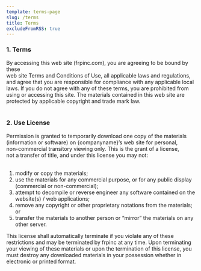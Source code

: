 ```yaml
---
template: terms-page
slug: /terms
title: Terms
excludeFromRSS: true
---
```



<h3>1. Terms</h3>
By accessing this web site (frpinc.com), you are agreeing to be bound by these<br />
web site Terms and Conditions of Use, all applicable laws and regulations,<br />
and agree that you are responsible for compliance with any applicable local<br />
laws. If you do not agree with any of these terms, you are prohibited from<br />
using or accessing this site. The materials contained in this web site are<br />
protected by applicable copyright and trade mark law.
<br /><br />
<h3>2. Use License</h3>

Permission is granted to temporarily download one copy of the materials<br />
(information or software) on {companyname}’s web site for personal,<br />
non-commercial transitory viewing only. This is the grant of a license,<br />
not a transfer of title, and under this license you may not:
<br /><br />
<ol>
<li>modify or copy the materials;</li>
<li>use the materials for any commercial purpose, or for any public display (commercial or non-commercial);</li>
<li>attempt to decompile or reverse engineer any software contained on the website(s) / web applications;</li>
<li>remove any copyright or other proprietary notations from the materials; or</li>
<li>transfer the materials to another person or “mirror” the materials on any other server.</li>
</ol>

<p>This license shall automatically terminate if you violate any of these restrictions and may be terminated by frpinc at any time. Upon terminating your viewing of these materials or upon the termination of this license, you must destroy any downloaded materials in your possession whether in electronic or printed format.</p>